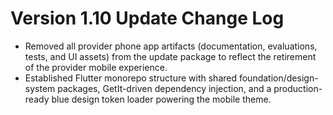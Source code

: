 # Version 1.10 Update Change Log

- Removed all provider phone app artifacts (documentation, evaluations, tests, and UI assets) from the update package to reflect the retirement of the provider mobile experience.
- Established Flutter monorepo structure with shared foundation/design-system packages, GetIt-driven dependency injection, and a production-ready blue design token loader powering the mobile theme.
